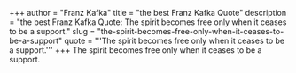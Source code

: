 +++
author = "Franz Kafka"
title = "the best Franz Kafka Quote"
description = "the best Franz Kafka Quote: The spirit becomes free only when it ceases to be a support."
slug = "the-spirit-becomes-free-only-when-it-ceases-to-be-a-support"
quote = '''The spirit becomes free only when it ceases to be a support.'''
+++
The spirit becomes free only when it ceases to be a support.
